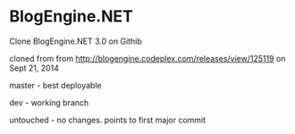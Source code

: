 BlogEngine.NET
==============

Clone BlogEngine.NET 3.0 on Githib

cloned from  from http://blogengine.codeplex.com/releases/view/125119 on Sept 21, 2014

master - best deployable

dev - working branch

untouched - no changes. points to first major commit
